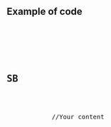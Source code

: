 
<h2>Example of code</h2>

<pre>
    <div class="container">
        <div class="block two first">
            <h2>SB</h2>
            <div class="wrap">
            //Your content
            </div>
        </div>
    </div>
</pre>

